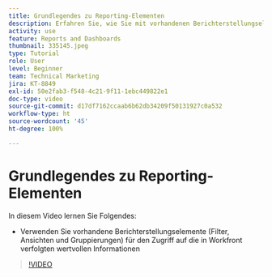 ```yaml
---
title: Grundlegendes zu Reporting-Elementen
description: Erfahren Sie, wie Sie mit vorhandenen Berichterstellungselementen (Filtern, Ansichten und Gruppierungen) auf die in Workfront verfolgten Informationen zugreifen können.
activity: use
feature: Reports and Dashboards
thumbnail: 335145.jpeg
type: Tutorial
role: User
level: Beginner
team: Technical Marketing
jira: KT-8849
exl-id: 50e2fab3-f548-4c21-9f11-1ebc449822e1
doc-type: video
source-git-commit: d17df7162ccaab6b62db34209f50131927c0a532
workflow-type: ht
source-wordcount: '45'
ht-degree: 100%

---
```


# Grundlegendes zu Reporting-Elementen

In diesem Video lernen Sie Folgendes:

* Verwenden Sie vorhandene Berichterstellungselemente (Filter, Ansichten und Gruppierungen) für den Zugriff auf die in Workfront verfolgten wertvollen Informationen

>[!VIDEO](https://video.tv.adobe.com/v/335145/?quality=12&learn=on&enablevpops)
